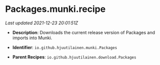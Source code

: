 # Packages.munki.recipe

_Last updated 2021-12-23 20:01:51Z_

- **Description**: Downloads the current release version of Packages and imports into Munki.

- **Identifier**: `io.github.hjuutilainen.munki.Packages`

- **Parent Recipes**: `io.github.hjuutilainen.download.Packages`

